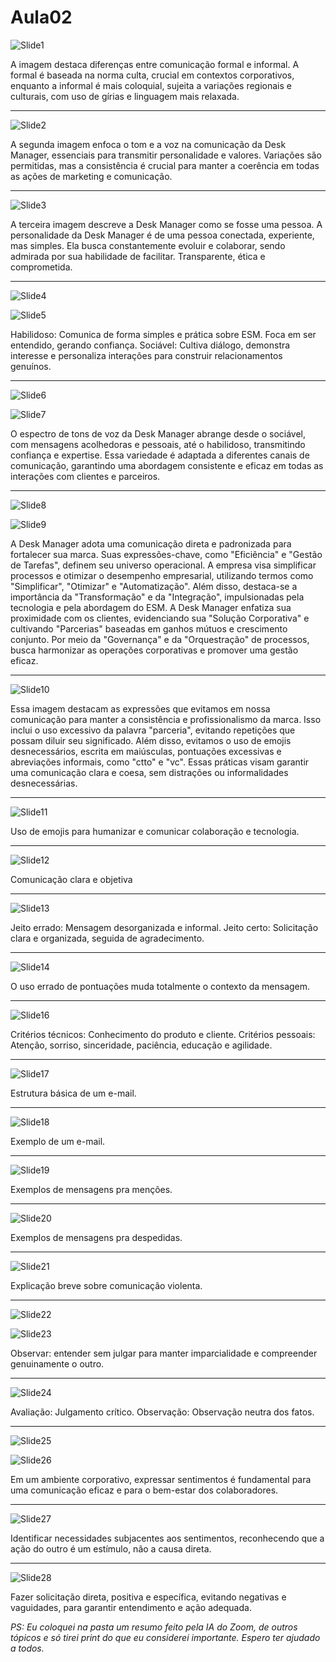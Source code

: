 # Aula02

![Slide1](https://github.com/LuanLgn/Aula02/blob/main/Aula%202/Slide%201%20linguagem%20informal%20e%20formal.PNG)

A imagem destaca diferenças entre comunicação formal e informal. A formal é baseada na norma culta, crucial em contextos corporativos, enquanto a informal é mais coloquial, sujeita a variações regionais e culturais, com uso de gírias e linguagem mais relaxada.

---

![Slide2](https://github.com/LuanLgn/Aula02/blob/main/Aula%202/Slide%202%20tom%20e%20voz.PNG)

A segunda imagem enfoca o tom e a voz na comunicação da Desk Manager, essenciais para transmitir personalidade e valores. Variações são permitidas, mas a consistência é crucial para manter a coerência em todas as ações de marketing e comunicação.

---

![Slide3](https://github.com/LuanLgn/Aula02/blob/main/Aula%202/Slide%203%20Nossa%20personalidade.PNG)

A terceira imagem descreve a Desk Manager como se fosse uma pessoa. A personalidade da Desk Manager é de uma pessoa conectada, experiente, mas simples. Ela busca constantemente evoluir e colaborar, sendo admirada por sua habilidade de facilitar. Transparente, ética e comprometida.

---

![Slide4](https://github.com/LuanLgn/Aula02/blob/main/Aula%202/Slide%204%20habilidoso%20e%20sociavel.PNG)

![Slide5](https://github.com/LuanLgn/Aula02/blob/main/Aula%202/Slide%205%20habilidoso%20e%20sociavel%202.PNG)

Habilidoso: Comunica de forma simples e prática sobre ESM. Foca em ser entendido, gerando confiança. 
Sociável: Cultiva diálogo, demonstra interesse e personaliza interações para construir relacionamentos genuínos.

---

![Slide6](https://github.com/LuanLgn/Aula02/blob/main/Aula%202/Slide%206%20espectro%20tom%20de%20voz.PNG)

![Slide7](https://github.com/LuanLgn/Aula02/blob/main/Aula%202/slide%207%20espectro%20tom%20de%20voz%202.PNG)

O espectro de tons de voz da Desk Manager abrange desde o sociável, com mensagens acolhedoras e pessoais, até o habilidoso, transmitindo confiança e expertise. Essa variedade é adaptada a diferentes canais de comunicação, garantindo uma abordagem consistente e eficaz em todas as interações com clientes e parceiros.

---

![Slide8](https://github.com/LuanLgn/Aula02/blob/main/Aula%202/Slide%208%20express%C3%B5es%20que%20usamos.PNG)

![Slide9](https://github.com/LuanLgn/Aula02/blob/main/Aula%202/Slide%209%20express%C3%B5es%20que%20usamos%202.PNG)

A Desk Manager adota uma comunicação direta e padronizada para fortalecer sua marca. Suas expressões-chave, como "Eficiência" e "Gestão de Tarefas", definem seu universo operacional. A empresa visa simplificar processos e otimizar o desempenho empresarial, utilizando termos como "Simplificar", "Otimizar" e "Automatização". Além disso, destaca-se a importância da "Transformação" e da "Integração", impulsionadas pela tecnologia e pela abordagem do ESM. A Desk Manager enfatiza sua proximidade com os clientes, evidenciando sua "Solução Corporativa" e cultivando "Parcerias" baseadas em ganhos mútuos e crescimento conjunto. Por meio da "Governança" e da "Orquestração" de processos, busca harmonizar as operações corporativas e promover uma gestão eficaz.

---

![Slide10](https://github.com/LuanLgn/Aula02/blob/main/Aula%202/Slide%2010%20expressoes%20que%20n%C3%A3o%20usamos.PNG)

Essa imagem  destacam as expressões que evitamos em nossa comunicação para manter a consistência e profissionalismo da marca. Isso inclui o uso excessivo da palavra "parceria", evitando repetições que possam diluir seu significado. Além disso, evitamos o uso de emojis desnecessários, escrita em maiúsculas, pontuações excessivas e abreviações informais, como "ctto" e "vc". Essas práticas visam garantir uma comunicação clara e coesa, sem distrações ou informalidades desnecessárias.

---

![Slide11](https://github.com/LuanLgn/Aula02/blob/main/Aula%202/Slide%2011%20emojis%20de%20exemplo.PNG)

Uso de emojis para humanizar e comunicar colaboração e tecnologia.

---

![Slide12](https://github.com/LuanLgn/Aula02/blob/main/Aula%202/Slide%2012%20diga%20o%20que%20precisa.PNG)

Comunicação clara e objetiva

---

![Slide13](https://github.com/LuanLgn/Aula02/blob/main/Aula%202/Slide%2013%20formate%20suas%20mensagens.PNG)

Jeito errado: Mensagem desorganizada e informal.
Jeito certo: Solicitação clara e organizada, seguida de agradecimento.

---

![Slide14](https://github.com/LuanLgn/Aula02/blob/main/Aula%202/Slide%2014%20cuidado%20com%20a%20pontua%C3%A7%C3%A3o.PNG)

O uso errado de pontuações muda totalmente o contexto da mensagem.

---

![Slide16](https://github.com/LuanLgn/Aula02/blob/main/Aula%202/Slide%2016%20criterios%20tecnicos%20e%20pessoais.PNG)

Critérios técnicos: Conhecimento do produto e cliente.
Critérios pessoais: Atenção, sorriso, sinceridade, paciência, educação e agilidade.

---

![Slide17](https://github.com/LuanLgn/Aula02/blob/main/Aula%202/Slide%2017%20como%20%C3%A9%20formatado%20um%20email.PNG)

Estrutura básica de um e-mail.

---

![Slide18](https://github.com/LuanLgn/Aula02/blob/main/Aula%202/Slide%2018%20Exemplo%20e-mail.PNG)

Exemplo de um e-mail.

---

![Slide19](https://github.com/LuanLgn/Aula02/blob/main/Aula%202/Slide%2019%20Exemplos%20de%20men%C3%A7oes.PNG)

Exemplos de mensagens pra menções.

---

![Slide20](https://github.com/LuanLgn/Aula02/blob/main/Aula%202/Slide%2020%20Exemplos%20despedidas.PNG)

Exemplos de mensagens pra despedidas.

---

![Slide21](https://github.com/LuanLgn/Aula02/blob/main/Aula%202/Slide%2021%20comunica%C3%A7%C3%A3o%20violenta.PNG)

Explicação breve sobre comunicação violenta.

---

![Slide22](https://github.com/LuanLgn/Aula02/blob/main/Aula%202/Slide%2022%20focos%20de%20aten%C3%A7%C3%A3o.PNG)

![Slide23](https://github.com/LuanLgn/Aula02/blob/main/Aula%202/Slide%2023%20observa%C3%A7%C3%A3o.PNG)

Observar: entender sem julgar para manter imparcialidade e compreender genuinamente o outro.

---

![Slide24](https://github.com/LuanLgn/Aula02/blob/main/Aula%202/Slide%2024%20avalia%C3%A7%C3%A3o%20x%20observa%C3%A7%C3%A3o.PNG)

Avaliação: Julgamento crítico.
Observação: Observação neutra dos fatos.

---

![Slide25](https://github.com/LuanLgn/Aula02/blob/main/Aula%202/Slide%2025%20sentimentos.PNG)

![Slide26](https://github.com/LuanLgn/Aula02/blob/main/Aula%202/Slide%2026%20exemplo%20sentimentos.PNG)

Em um ambiente corporativo, expressar sentimentos é fundamental para uma comunicação eficaz e para o bem-estar dos colaboradores.

---

![Slide27](https://github.com/LuanLgn/Aula02/blob/main/Aula%202/Slide%2027%20Necessidades.PNG)

Identificar necessidades subjacentes aos sentimentos, reconhecendo que a ação do outro é um estímulo, não a causa direta.

---

![Slide28](https://github.com/LuanLgn/Aula02/blob/main/Aula%202/Slide%2028%20Pedido.PNG)

Fazer solicitação direta, positiva e específica, evitando negativas e vaguidades, para garantir entendimento e ação adequada.

_PS: Eu coloquei na pasta um resumo feito pela IA do Zoom, de outros tópicos e só tirei print do que eu considerei importante. Espero ter ajudado a todos._
